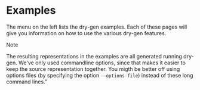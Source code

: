 ---
---
# Examples
The  menu on the left lists the dry-gen examples. Each of these pages will give you information on how to use the various dry-gen features. 

> [!NOTE]
> The resulting representations in the examples are all generated running dry-gen. 
> We've only used commandline options, since that makes it easier to keep the source representation together. 
> You migth be better off using options files (by specifying the option `-–options-file`) instead of these long command lines."
